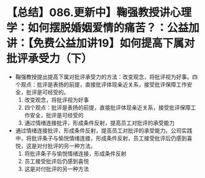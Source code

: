 # 【总结】086.更新中】鞠强教授讲心理学：如何摆脱婚姻爱情的痛苦？：公益加讲：【免费公益加讲19】如何提高下属对批评承受力（下）

-   鞠强教授提出提高下属对批评承受力的方法：改变观念，将批评视为好事。四个观点：批评是表扬的前提，直接批评体现亲近关系，接受批评保障工作安全，批评是可经受的。
    1.  改变观念，将批评视为好事
    2.  四个观点：批评是表扬的前提，直接批评体现亲近关系，接受批评保障工作安全，批评是可经受的
    3.  通过情绪连接批评，形成条件反射，提高员工对批评的承受能力
-   通过情绪连接批评，形成条件反射，提高员工对批评的承受能力。公司实践中，将批评条子与愉悦情绪连接，形成条件反射，员工接受批评后仍感到喜悦，这是对付批评的另一种方法。
    1.  将批评条子与愉悦情绪连接，形成条件反射
    2.  员工接受批评后仍感到喜悦
    3.  这是对付批评的另一种方法